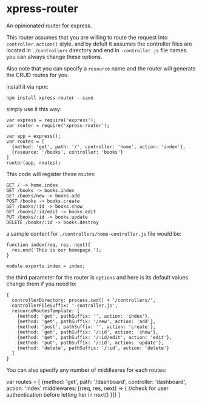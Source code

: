 # xpress-router
An opinionated router for express. 

This router assumes that you are willing to route the request into `controller.action()` style. and by defult it assumes the controller files are located in `./controllers` directory and end in `-controller.js` file names. you can always change these options.

Also note that you can specify a `resource` name and the router will generate the CRUD routes for you.

install it via npm:

    npm install xpress-router --save

simply use it this way:

    var express = require('express');
    var router = require('xpress-router');

    var app = express();
    var routes = [
      {method: 'get', path: '/', controller: 'home', action: 'index'},
      {resource: '/books', controller: 'books'}
    ]
    router(app, routes);

This code will register these routes:

    GET / -> home.index
    GET /books -> books.index
    GET /books/new -> books.add
    POST /books -> books.create
    GET /books/:id -> books.show
    GET /books/:id/edit -> books.edit
    PUT /books/:id -> books.update
    DELETE /books/:id -> books.destroy

a sample content for `./controllers/home-controller.js` file would be:

    function index(req, res, next){
      res.end('This is our homepage.');
    }
    
    module.exports.index = index;

the third parameter for the router is `options` and here is its default values. change them if you need to:

    {
      controllerDirectory: process.cwd() + '/controllers/',
      controllerFileSuffix: '-controller.js',
      resourceRoutesTemplate: [
        {method: 'get', pathSuffix: '', action: 'index'},
        {method: 'get', pathSuffix: '/new', action: 'add'},
        {method: 'post', pathSuffix: '', action: 'create'},
        {method: 'get', pathSuffix: '/:id', action: 'show'},
        {method: 'get', pathSuffix: '/:id/edit', action: 'edit'},
        {method: 'put', pathSuffix: '/:id', action: 'update'},
        {method: 'delete', pathSuffix: '/:id', action: 'delete'}
      ]
    }

You can also specify any number of middleares for each routes:

   var routes = [
      {method: 'get', path: '/dashboard', controller: 'dashboard', action: 'index'
        middlewares: [(req, res, next) => {
            //check for user authentication before letting her in
            next()
        }]}
    ]